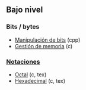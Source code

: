## Bajo nivel

### Bits / bytes
- [Manipulación de bits](https://github.com/mondeja/fullstack/tree/master/backend/src/bajo_nivel/bits) (cpp)
- [Gestión de memoria](https://github.com/mondeja/fullstack/tree/master/backend/src/bajo_nivel/gestion_de_memoria) (c)

### [Notaciones](https://github.com/mondeja/fullstack/tree/master/backend/src/bajo_nivel/notaciones)
- [Octal](https://github.com/mondeja/fullstack/tree/master/backend/src/bajo_nivel/notaciones/octal) (c, tex)
- [Hexadecimal](https://github.com/mondeja/fullstack/tree/master/backend/src/bajo_nivel/notaciones/hexadecimal) (c, tex)